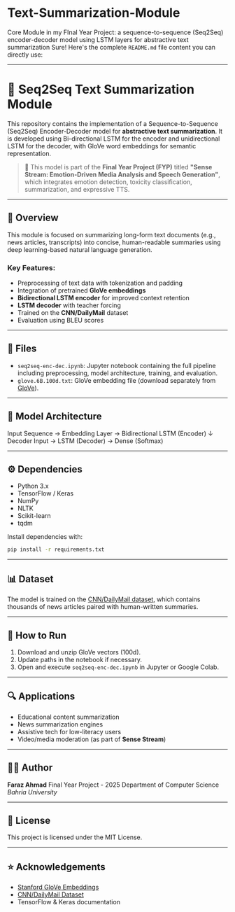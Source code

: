 # Text-Summarization-Module
Core Module in my FInal Year Project: a sequence-to-sequence (Seq2Seq) encoder-decoder model using LSTM layers for abstractive text summarization
Sure! Here's the complete `README.md` file content you can directly use:

---


# 🧠 Seq2Seq Text Summarization Module

This repository contains the implementation of a Sequence-to-Sequence (Seq2Seq) Encoder-Decoder model for **abstractive text summarization**. It is developed using Bi-directional LSTM for the encoder and unidirectional LSTM for the decoder, with GloVe word embeddings for semantic representation.

> 📘 This model is part of the **Final Year Project (FYP)** titled **"Sense Stream: Emotion-Driven Media Analysis and Speech Generation"**, which integrates emotion detection, toxicity classification, summarization, and expressive TTS.

---

## 📌 Overview

This module is focused on summarizing long-form text documents (e.g., news articles, transcripts) into concise, human-readable summaries using deep learning-based natural language generation.

### Key Features:
- Preprocessing of text data with tokenization and padding
- Integration of pretrained **GloVe embeddings**
- **Bidirectional LSTM encoder** for improved context retention
- **LSTM decoder** with teacher forcing
- Trained on the **CNN/DailyMail** dataset
- Evaluation using BLEU scores

---

## 📁 Files

- `seq2seq-enc-dec.ipynb`: Jupyter notebook containing the full pipeline including preprocessing, model architecture, training, and evaluation.
- `glove.6B.100d.txt`: GloVe embedding file (download separately from [GloVe](https://nlp.stanford.edu/projects/glove/)).

---

## 🧠 Model Architecture


Input Sequence → Embedding Layer → Bidirectional LSTM (Encoder)
                                         ↓
                        Decoder Input → LSTM (Decoder) → Dense (Softmax)


---

## ⚙️ Dependencies

* Python 3.x
* TensorFlow / Keras
* NumPy
* NLTK
* Scikit-learn
* tqdm

Install dependencies with:

```bash
pip install -r requirements.txt
```

---

## 📊 Dataset

The model is trained on the [CNN/DailyMail dataset](https://huggingface.co/datasets/cnn_dailymail), which contains thousands of news articles paired with human-written summaries.

---

## 🚀 How to Run

1. Download and unzip GloVe vectors (100d).
2. Update paths in the notebook if necessary.
3. Open and execute `seq2seq-enc-dec.ipynb` in Jupyter or Google Colab.

---


## 🔍 Applications

* Educational content summarization
* News summarization engines
* Assistive tech for low-literacy users
* Video/media moderation (as part of **Sense Stream**)

---

## 👩‍💻 Author

**Faraz Ahmad**
Final Year Project - 2025
Department of Computer Science
*Bahria University*

---

## 📜 License

This project is licensed under the MIT License.

---

## ⭐ Acknowledgements

* [Stanford GloVe Embeddings](https://nlp.stanford.edu/projects/glove/)
* [CNN/DailyMail Dataset](https://huggingface.co/datasets/cnn_dailymail)
* TensorFlow & Keras documentation

```
